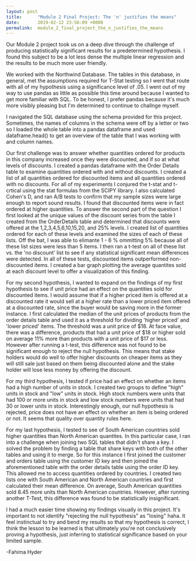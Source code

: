 ```yaml
---
layout: post
title:      "Module 2 Final Project: The 'n' justifies the means"
date:       2019-02-12 23:56:09 +0000
permalink:  module_2_final_project_the_n_justifies_the_means
---
```



 
Our Module 2 project took us on a deep dive through the challenge of producing statistically significant results for a predetermined hypothesis. I found this subject to be a lot less dense the multiple linear regression and the results to be much more user friendly. 

We worked with the Northwind Database.  The tables in this database, in general, met the assumptions required for T-Stat testing so I went that route with all of my hypothesis using a significance level of .05. I went out of my way to use pandas as little as possible this time around because I wanted to get more familiar with SQL. To be honest, I prefer pandas because it's much more visibly pleasing but I'm determined to continue to challnge myself. 

I navigated the SQL database using the schema provided for this project. Sometimes, the names of columns in the schema were off by a letter or two so I loaded the whole table into a pandas dataframe and used dataframe.head() to get an overview of the table that I was working with and column names.

Our first challenge was to answer whether quantities ordered for products in this company increased once they were discounted, and if so at what levels of discounts. I created a pandas dataframe with the Order Details table to examine quantities ordered with and without discounts. I created a list of all quantities ordered for discounted items and all quantities ordered with no discounts.  For all of my experiments I conjured the t-stat and t-crtical using the stat formulas from the SCIPY library. I also calculated Cohen's D, and ran A/B tests to confirm that my sample sizes were large enough to report sound results. I found that discounted items were in fact ordered at higher quantities. To answer the second part of the question I first looked at the unique values of the discount series from the table I created from the OrderDetails table and determined that discounts were offered at the 1,2,3,4,5,6,10,15,20, and 25% levels. I created list of quantities ordered for each of these levels and examined the sizes of each of these lists. Off the bat, I was able to elimante 1 - 6 % ommitting 5% because all of these list sizes were less than 5 items. I then ran a t-test on all of these list vs. the 'no discount' list to see if any statistical significant mean differences were detected. In all of these tests, discounted items outperformed non-discounted items.  I created a bar graph plotting the average quantites sold at each discount level to offer a visualization of this finding. 

For my second hypothesis, I wanted to expand on the findings of my first hypothesis to see if unit price had an effect on the quantities sold for discounted items. I would assume that if a higher priced item is offered at a discounted rate it would sell at a higher rate than a lower priced item offered at a discounted rate, since the buyer would be saving more in the former instance. I first calculated the median of the unit prices of products from the order details table and used it as a threshold for dividing 'higher priced' and 'lower priced' items. The threshold was a unit price of $18. At face value, there was a difference, products that had a unit price of $18 or higher sold on average 11% more than products with a unit price of $17 or less. However after running a t-test, this difference was not found to be significant enough to reject the null hypothesis. This means that stake holders would do well to offer higher discounts on cheaper items as they will still sale just based on them being discounted alone and the stake holder will lose less money by offering the discount. 


For my third hypothesis, I tested if price had an effect on whether an items had a high number of units in stock. I created two groups to define "high" units in stock and "low" units in stock. High stock numbers were units that had 100 or more units in stock and low stock numbers were units that had 30 or lower units in stock. Interestingly enough, our null hypothesis is rejected, price does not have an effect on whether an item is being ordered or not. It seems that quality over quantity rules here. 

For my last hypothesis, I tested to see of South American countries sold higher quantities than North American quantites. In this particular case, I ran into a challenge when joining two SQL tables that didn't share a key. I solved the problem by finding a table that share keys with both of the other tables and using it to merge. So for this instance I first joined the customer and orders table using the customer ID key and then joined the aforementioned table with the order details table using the order ID key. This allowed me to access quantities ordered by countries. I created two lists one with South American and North American countries and first calculated their mean difference. On average, South American quantities sold 8.45 more units than North American countries. However, after running  another T-Test, this difference was found to be statistically insignificant. 


I had a much easier time showing my findings visually in this project. It's important to not identify "rejecting the null hypothesis" as "losing" haha. It feel instinctual to try and bend my results so that my hypothesis is correct, I think the lesson to be learned is that ultimately you're not conclusively proving a hypothesis, just inferring to statistical significance based on your limited sample. 



-Fahima Hyder


